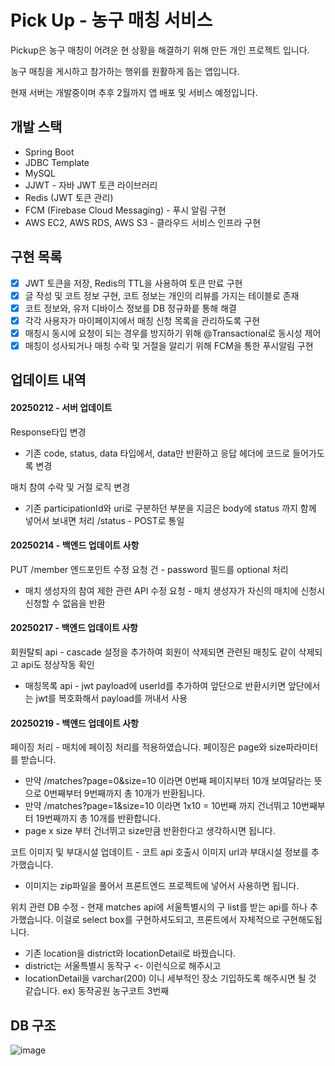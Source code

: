 # Pick Up - 농구 매칭 서비스

Pickup은 농구 매칭이 어려운 현 상황을 해결하기 위해 만든 개인 프로젝트 입니다.

농구 매칭을 게시하고 참가하는 행위를 원활하게 돕는 앱입니다.

현재 서버는 개발중이며 추후 2월까지 앱 배포 및 서비스 예정입니다.

## 개발 스택
- Spring Boot
- JDBC Template
- MySQL
- JJWT - 자바 JWT 토큰 라이브러리
- Redis (JWT 토큰 관리)
- FCM (Firebase Cloud Messaging) - 푸시 알림 구현
- AWS EC2, AWS RDS, AWS S3 - 클라우드 서비스 인프라 구현

## 구현 목록
- [x] JWT 토큰을 저장, Redis의 TTL을 사용하여 토큰 만료 구현
- [x] 글 작성 및 코트 정보 구현, 코트 정보는 개인의 리뷰를 가지는 테이블로 존재
- [x] 코트 정보와, 유저 디바이스 정보를 DB 정규화릍 통해 해결
- [x] 각각 사용자가 마이페이지에서 매칭 신청 목록을 관리하도록 구현
- [x] 매칭시 동시에 요청이 되는 경우를 방지하기 위해 @Transactional로 동시성 제어
- [x] 매칭이 성사되거나 매칭 수락 및 거절을 알리기 위해 FCM을 통한 푸시알림 구현

## 업데이트 내역
#### 20250212 - 서버 업데이트
Response타입 변경
- 기존 code, status, data 타입에서, data만 반환하고 응답 헤더에 코드로 들어가도록 변경

매치 참여 수락 및 거절 로직 변경
- 기존 participationId와 uri로 구분하던 부분을 지금은 body에 status 까지 함께 넣어서 보내면 처리
/status - POST로 통일 

#### 20250214 - 백엔드 업데이트 사항
PUT /member 엔드포인트 수정 요청 건 - password 필드를 optional 처리
- 매치 생성자의 참여 제한 관련 API 수정 요청 - 매치 생성자가 자신의 매치에 신청시 신청할 수 없음을 반환

#### 20250217 - 백엔드 업데이트 사항
회원탈퇴 api - cascade 설정을 추가하여 회원이 삭제되면 관련된 매칭도 같이 삭제되고 api도 정상작동 확인
- 매칭목록 api - jwt payload에 userId를 추가하여 앞단으로 반환시키면 앞단에서는 jwt를 복호화해서 payload를 꺼내서 사용

#### 20250219 - 백엔드 업데이트 사항
페이징 처리 - 매치에 페이징 처리를 적용하였습니다. 페이징은 page와 size파라미터를 받습니다.
- 만약 /matches?page=0&size=10 이라면 0번째 페이지부터 10개 보여달라는 뜻으로 0번째부터 9번째까지 총 10개가 반환됩니다.
- 만약 /matches?page=1&size=10 이라면 1x10 = 10번째 까지 건너뛰고 10번째부터 19번째까지 총 10개를 반환합니다.
- page x size 부터 건너뛰고 size만큼 반환한다고 생각하시면 됩니다.

코트 이미지 및 부대시설 업데이트 - 코트 api 호출시 이미지 url과 부대시설 정보를 추가했습니다.
- 이미지는 zip파일을 풀어서 프론트엔드 프로젝트에 넣어서 사용하면 됩니다.

위치 관련 DB 수정 - 현재 matches api에 서울특별시의 구 list를 받는 api를 하나 추가했습니다. 이걸로 select box를 구현하셔도되고, 프론트에서 자체적으로 구현해도됩니다. 
- 기존 location을 district와 locationDetail로 바꿨습니다.
- district는 서울특별시 동작구 <- 이런식으로 해주시고
- locationDetail을 varchar(200) 이니 세부적인 장소 기입하도록 해주시면 될 것 같습니다. ex) 동작공원 농구코트 3번째

## DB 구조
![image](https://github.com/user-attachments/assets/faa08ae4-f110-41ef-bdb2-8f594dd7b1ac)


